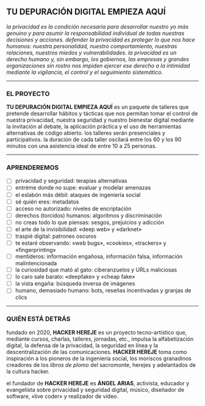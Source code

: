 ## TU DEPURACIÓN DIGITAL EMPIEZA AQUÍ

*la privacidad es la condición necesaria para desarrollar nuestro yo más genuino y para asumir la responsabilidad individual de todas nuestras decisiones y acciones. defender la privacidad es proteger lo que nos hace humanos: nuestra personalidad, nuestro comportamiento, nuestras relaciones, nuestros miedos y vulnerabilidades. la privacidad es un derecho humano y, sin embargo, los gobiernos, las empresas y grandes organizaciones sin rostro nos impiden ejercer ese derecho a la intimidad mediante la vigilancia, el control y el seguimiento sistemático.*

---

### EL PROYECTO

**TU DEPURACIÓN DIGITAL EMPIEZA AQUÍ** es un paquete de talleres que pretende desarrollar hábitos y tácticas que nos permitan tomar el control de nuestra privacidad, nuestra seguridad y nuestro bienestar digital mediante la invitación al debate, la aplicación práctica y el uso de herramientas alternativas de código abierto. los talleres serán presenciales y participativos. la duración de cada taller oscilará entre los 60 y los 90 minutos con una asistencia ideal de entre 10 a 25 personas.

---

### APRENDEREMOS

- [ ] privacidad y seguridad: terapias alternativas
- [ ] entréme donde no supe: evaluar y modelar amenazas
- [ ] el eslabón más débil: ataques de ingeniería social
- [ ] sé quién eres: metadatos
- [ ] acceso no autorizado: niveles de encriptación
- [ ] derechos (torcidos) humanos: algoritmos y discriminación
- [ ] no creas todo lo que piensas: sesgos, prejuicios y adicción
- [ ] el arte de la invisibilidad: «deep web» y «darknet»
- [ ] traspié digital: patrones oscuros
- [ ] te estaré observando: «web bugs», «cookies», «trackers» y «fingerprinting»
- [ ] mentideros: información engañosa, información falsa, información malintencionada
- [ ] la curiosidad que mató al gato: ciberanzuelos y URLs maliciosas
- [ ] lo caro sale barato: «deepfake» y «cheap fake»
- [ ] la vista engaña: búsqueda inversa de imágenes
- [ ] humano, demasiado humano: bots, reseñas incentivadas y granjas de clics

---

### QUIÉN ESTÁ DETRÁS

fundado en 2020, **HACKER HEREJE** es un proyecto tecno-artístico que, mediante cursos, charlas, talleres, jornadas, etc., impulsa la alfabetización digital, la defensa de la privacidad, la seguridad en línea y la descentralización de las comunicaciones. **HACKER HEREJE** toma como inspiración a los pioneros de la ingeniería social, los moriscos granadinos creadores de los *libros de plomo* del sacromonte, herejes y adelantados de la cultura hacker.

el fundador de **HACKER HEREJE** es **ÁNGEL ARIAS**, activista, educador y evangelista sobre privacidad y seguridad digital, músico, diseñador de software, «live coder» y realizador de vídeo.

